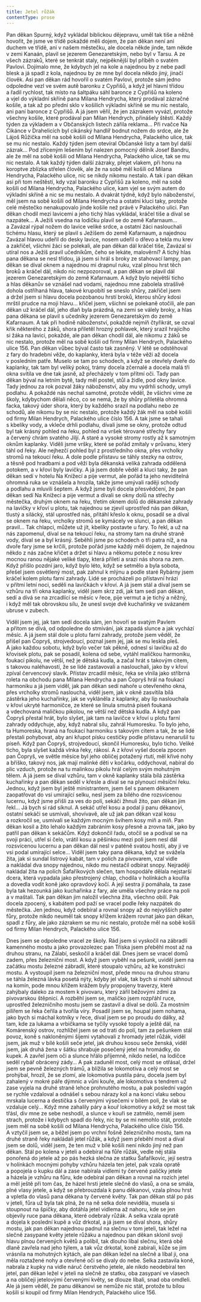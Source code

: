 ```yaml
---
title: Jetel růžák
contentType: prose
---
```


  

Pan děkan Spurný, když vykládal biblickou dějepravu, uměl tak tiše a něžně hovořit, že jsme ve třídě pokaždé měli dojem, že pan děkan není ani duchem ve třídě, ani v našem městečku, ale docela někde jinde, tam někde v zemi Kanaán, plavil se jezerem Genezaretským, nebo byl v Tarsu. A ze všech zázraků, které se tenkrát staly, nejpěknější byl příběh o svatém Pavlovi. Dojímalo mne, že kdybych jel na kole a najednou by z nebe padl blesk a já spadl z kola, najednou by ze mne byl docela někdo jiný, jinačí člověk. Asi pan děkan rád hovořil o svatém Pavlovi, protože sám jedno odpoledne vezl ve svém autě baronku z Cypřišů, a když jel hlavní třídou a řadil rychlost, tak místo na šaltpáku sáhl baronce z Cypřišů na koleno a vjel do výkladní skříně pana Milana Hendrycha, který prodával zázračné košile, a tak až po přední sklo v košilích výkladní skříně se mu nic nestalo, ani paní baronce z Cypřišů. A já jsem věřil, že jen zázrakem vyvázl, protože všechny košile, které prodával pan Milan Hendrych, přinášely štěstí. Každý týden za výkladem a v Občanských listech zářila reklama… Při rvačce Na Cikánce v Drahelicích byl cikánský handlíř bodnut nožem do srdce, ale že Lájoš Růžička měl na sobě košili od Milana Hendrycha, Palackého ulice, tak se mu nic nestalo. Každý týden jsem otevíral Občanské listy a tam byl další zázrak… Pod zříceným lešením byl nalezen pomocný dělník Josef Bandru, ale že měl na sobě košili od Milana Hendrycha, Palackého ulice, tak se mu nic nestalo. A tak každý týden další zázraky, přejet vlakem, při honu na koroptve zblízka střelen člověk, ale že na sobě měl košili od Milana Hendrycha, Palackého ulice, nic se nikdy nikomu nestalo. A tak i pan děkan asi při tom neštěstí, kdy vzal baronku z Cypřišů za koleno, měl na sobě košili od Milana Hendrycha, Palackého ulice, kam vjel se svým autem do výkladní skříně a nic se mu nestalo. A dvakrát týdně, když bylo náboženství, měl jsem na sobě košili od Milana Hendrycha a ostatní kluci taky, protože celé městečko nenakupovalo jinde košile než právě v Palackého ulici. Pan děkan chodil mezi lavicemi a jeho tichý hlas vykládal, kráčel tiše a díval se nazpátek… A Ježíš vsedna na lodičku plavil se do země Kafarnaum… a Zavázal rýpal nožem do lavice veliké srdce, a ostatní žáci naslouchali tichému hlasu, který se plavil s Ježíšem do země Kafarnaum, a najednou Zavázal hlavou udeřil do desky lavice, nosem udeřil o dřevo a tekla mu krev a zakřičel, všichni žáci se polekali, ale pan děkan dál kráčel tiše, Zavázal si utíral nos a Ježíš pravil učedníkům, čeho se lekáte, malověrní? A tichý hlas pana děkana se nesl třídou, já jsem si hrál s broky ze stahovací lampy, pan děkan se díval oknem a najednou mi drapnul ruku, vzal plnou hrst těch broků a kráčel dál, nikdo nic nezpozoroval, a pan děkan se plavil dál jezerem Genezaretským do země Kafarnaum. A když bylo největší ticho a hlas děkanův se vznášel nad vodami, najednou mne zabolela strašlivě dohola ostříhaná hlava, takové krupobití se sneslo shůry, zakřičel jsem a držel jsem si hlavu docela pozobanou hrstí broků, kterou shůry kdosi mrštil prudce na moji hlavu… křičel jsem, všichni se polekaně otočili, ale pan děkan už kráčel dál, jeho dlaň byla prázdná, na zemi se válely broky, a hlas pana děkana se plavil s učedníky jezerem Genezaretským do země Kafarnaum. A tak při hodině náboženství, pokaždé nejmíň čtyřikrát, se ozval křik některého z žáků, shora přiletěl hrozný pohlavek, který srazil hrajícího si žáka na lavici, pokaždé, ale pan děkan chodil dál, ale nikomu z žáků se nic nestalo, protože měl na sobě košili od firmy Milan Hendrych, Palackého ulice 156. Pan děkan vůbec býval často tak zasněný. V létě se odstěhoval z fary do hradební věže, do kaplanky, která byla v téže věži až docela v posledním patře. Muselo se tam po schodech, a když se otevřely dveře do kaplanky, tak tam byl veliký pokoj, trámy docela zčernalé a docela malá tři okna svítila ve dne tak jasně, až přecházely v tom přítmí oči. Tady pan děkan býval na letním bytě, tady měl postel, stůl a židle, pod okny lavice. Tady jednou za rok pozval žáky náboženství, aby mu vydrhli schody, umyli podlahu. A pokaždé nás nechal samotné, protože věděl, že všichni víme ze školy, kdybychom dělali něco, co se nemá, že by shůry přiletěla ohromná facka, takový úder shora, který by každého srazil na podlahu nebo ze schodů, ale nikomu by se nic nestalo, protože každý žák měl na sobě košili od firmy Milan Hendrych, Palackého ulice číslo 156. A tak jsme se tahali s kbelíky vody, a vkleče drhli podlahu, dívali jsme se okny, protože odtud byl tak krásný pohled na řeku, pohled na vršek térované střechy fary a červený chrám svatého Jiljí. A staré a vysoké stromy rostly až k samotným oknům kaplanky. Viděli jsme vršky, které se pořád zmítaly v průvanu, který táhl od řeky. Ale nejhezčí pohled byl z prostředního okna, přes vrcholky stromů na tekoucí řeku. A dole podle přístavu se táhly stezky na ostrov, a těsně pod hradbami a pod věží byla děkanská veliká zahrada oddělená potokem, a v křoví byly lavičky. A já jsem dobře věděl a kluci taky, že pan děkan sedí v hotelu Na Knížecí a pije vermut, ale pořád ta jeho neviditelná ohromná ruka se vznášela a hrozila, takže jsme umývali raději schody a podlahu a mluvili šeptem. A když jsme byli docela přesvědčení, že pan děkan sedí Na Knížecí a pije vermut a dívali se okny dolů na střechy městečka, druhým oknem na řeku, třetím oknem dolů do děkanské zahrady na lavičky v křoví u plotu, tak najednou se zjevil uprostřed nás pan děkan, tlustý a silácký, stál uprostřed nás, přitáhl křeslo k oknu, posadil se a díval se oknem na řeku, vrcholky stromů se kymácely ve slunci, a pan děkan pravil… Tak chlapci, můžete už jít, kbelíky postavte u fary. To řekl, a už na nás zapomenul, díval se na tekoucí řeku, na stromy tam na druhé straně vody, díval se a byl krásný. Seběhli jsme po schodech o tři patra níž, a na dvoře fary jsme se krčili, protože pořád jsme každý měli dojem, že najednou někdo z nás začne křičet a držet si hlavu a někomu poteče z nosu krev mocnou ranou nějaké veliké tlapy, která přiletí a srazí nás shora na zem. Když přišlo pozdní jaro, když bylo léto, když se setmělo a byla sobota, přešel jsem osvětlený most, pak zahnul k mlýnu a podle staré Rybárny jsem kráčel kolem plotu farní zahrady. Lidé se procházeli po přístavní hrázi v přítmí letní noci, seděli na lavičkách v křoví. A já jsem stál a díval jsem se vzhůru na tři okna kaplanky, viděl jsem skrz zdi, jak tam sedí pan děkan, sedí a dívá se na zrcadlící se měsíc v řece, pije vermut a je tichý a něžný, i když měl tak obrovskou sílu, že unesl svoje dvě kuchařinky ve svázaném ubruse v zubech.

Viděl jsem jej, jak tam sedí docela sám, jen hovoří se svatým Pavlem a přitom se dívá, od odpoledne do stmívání, jak zapadá slunce a jak vychází měsíc. A já jsem stál dole u plotu farní zahrady, protože jsem věděl, že přišel pan Čopryš, strojvedoucí, poznal jsem jej, jak se mu leskla pleš. A jako každou sobotu, když bylo večer tak pěkně, odnesl si lavičku až do křovisek plotu, pak se posadil, kolena od sebe, vytáhl maličkou harmoniku, foukací pikolu, ne větší, než je dětská kudla, a začal hrát s takovým citem, s takovou naléhavostí, že se lidé zastavovali a naslouchali, jako by v křoví zpíval červencový slavík. Přístav zrcadlil měsíc, řeka se vlnila jako stříbrná roleta na obchodu pana Milana Hendrycha a pan Čopryš hrál na foukací harmoniku a já jsem viděl, jak pan děkan sedí nahoře u otevřeného okna, přes vrcholky stromů naslouchá, viděl jsem, jak v okně zasvítila bílá zástěrka jeho kuchařinky, jak se vykláněla z kaplanky, aby líp naslouchala v křoví ukryté harmoničce, ze které se linula smutná píseň foukaná a vdechovaná maličkou pikolou, ne větší než dětská kudla. A když pan Čopryš přestal hrát, bylo slyšet, jak tam na lavičce v křoví u plotu farní zahrady oddychuje, aby, když nabral sílu, zahrál Humoresku. To bylo jeho, ta Humoreska, hraná na foukací harmoniku s takovým citem a tak, že se lidé přestali pohybovat, aby ani křupot písku cestičky podle přístavu nenarušil tu píseň. Když pan Čopryš, strojvedoucí, skončil Humoresku, bylo ticho. Veliké ticho, byla slyšet každá vlnka řeky, rákosí. A z křoví vyšel docela zpocen pan Čopryš, ve světle měsíce byl jeho obličej potažený rtutí, měl křivé nohy a bříško, takový nos, jak mají malinké děti v kočárku, oddychoval, nabíral do plic vzduch, protože na tu malinkou pikolu hrál celým svým mohutným tělem. A já jsem se díval vzhůru, tam v okně kaplanky stála bílá zástěrka kuchařinky a pan děkan seděl v křesle a díval se na plynoucí měsíční řeku. Jednou, když jsem byl ještě ministrantem, jsem šel s panem děkanem zaopatřovat do vsi umírající selku, nesl jsem za bílého dne rozsvícenou lucernu, když jsme přišli za ves do polí, sekáči žhnuli žito, pan děkan jim řekl… Já bych si rád síknul. A sekáč utřel kosu a podal ji panu děkanovi, ostatní sekáči se usmívali, shovívavě, ale už jak pan děkan vzal kosu a rozkročil se, usmívali se každým mocným švihem kosy míň a míň. Pan děkan kosil a žito lehalo každým zabráním kosy přesně a zrovna tak, jako by patřil pan děkan k sekáčům. Když dokončil řadu, otočil se a podíval se na svoji práci, utřel si čelo, vrátil kosu a pěšinkou mezi poli jsem nesl dál rozsvícenou lucernu a pan děkan dál nesl v paténě svatou hostii, aby ji ve vsi podal umírající selce… Viděl jsem taky pana děkana, když se svážela žita, jak si sundal listrový kabát, tam v polích za pivovarem, vzal vidle a nakládal dva snopy najednou, nikdo mu nestačil odbírat snopy. Nejraději nakládal žita na polích Šafaříkových slečen, tam hospodáře dělala nejstarší dcera, která vypadala jako přestrojený chlap, chodila v holínkách a kouřila a dovedla vodit koně jako opravdový kočí. A její sestra jí pomáhala, ta zase byla tak hezounká jako kuchařinka z fary, ale uměla všechny práce na poli a v maštali. Tak pan děkan jim naložil všechna žita, všechno obilí. Pak docela zpocený, s kabátem pod paží se vracel podle řeky nazpátek do městečka. Jen jednou, když odebíral a rovnal snopy až do nejvyšších pater fůry, protože nikdo neuměl tak snopy křížem krážem rovnat jako pan děkan, spadl z fůry, ale jako zázrakem se mu nic nestalo, protože měl na sobě košili od firmy Milan Hendrych, Palackého ulice 156.

Dnes jsem se odpoledne vracel ze školy. Rád jsem si vyskočil na zábradlí kamenného mostu a jako provazolezec pan Tříska jsem přeběhl most až na druhou stranu, na Zálabí, seskočil a kráčel dál. Dnes jsem se vracel domů zadem, přes železniční most. A když jsem vyběhl na pešunk, uviděl jsem na začátku mostu železné zábradlí, které stoupalo vzhůru, až ke konstrukci mostu. A vystoupil jsem na železniční most, přede mnou na druhou stranu se táhla železná lávka posetá nýty, kdyby jel vlak, tak bych si mohl sáhnout na komín, pode mnou křížem krážem byly propojeny traverzy, které zahýbaly daleko za mostem k pivovaru, který zářil béžovými zdmi za pivovarskou štěpnicí. A rozběhl jsem se, maličko jsem rozpřáhl ruce, uprostřed železničního mostu jsem se zastavil a díval se dolů. Za mostním pilířem se řeka čeřila a tvořila víry. Posadil jsem se, houpal jsem nohama, jako bych si máchal kotníky v řece, díval jsem se po proudu do dálky, až tam, kde za lukama a vrbičkama se tyčily vysoké topoly a ještě dál, na Komárenský ostrov, rozhlížel jsem se od trati do polí, tam za pešunkem stál povoz, koně s nakloněnými šíjemi vytahovali z hromady jetel růžák, viděl jsem, jak muž v bílé košili seče jetel, jak druhou kosou seče ženská, viděl jsem, jak druhá žena v šátku shrabuje posečený jetel na hromádky, do kupek. A zavřel jsem oči a slunce hřálo příjemně, nikdo nešel, na lodičce seděl rybář obrácený zády… A pak zaduněl most, celý most se otřásal, držel jsem se pevně železných trámů, a blížila se lokomotiva a celý most se prohýbal, hrozil, že se zlomí, ale lokomotiva pustila páru, docela jsem byl zahalený v mokré páře dýmnic a vůni kouře, ale lokomotiva s tendrem už zase vyjela na druhé straně lehce prohnutého mostu, a pak poslední vagón se rychle vzdaloval a odnášel s sebou nárazy kol a na konci vlaku sebou mrskala lucerna a destička s červenými výsečemi v bílém poli, že vlak se vzdaluje celý… Když mne zahalily páry a kouř lokomotivy a když se most tak třásl, div mne ze sebe neshodil, a slunce v kouři se zatmělo, neměl jsem strach, protože i kdybych spadl do řeky, nic by se mi nemohlo stát, protože jsem měl na sobě košili od Milana Hendrycha, Palackého ulice číslo 156. A vztyčil jsem se, a běžel jsem po vrchní fošně železničního mostu, tam na druhé straně řeky nakládali jetel růžák, a když jsem přeběhl most a díval jsem se dolů, viděl jsem, že ten muž v bílé košili není nikdo jiný než pan děkan. Stál po kolena v jeteli a odebíral na fůře růžák, vedle něj stála ponořená do jetele až po pás hezká slečna ze statku Šafaříkovic, její sestra v holínkách mocnými pohyby vzhůru házela ten jetel, pak vzala opratě a popojela o kupku dál a zase nabírala vidlemi ty červené paličky jetele a házela je vzhůru na fůru, kde odebíral pan děkan a rovnal na rozích jetel a měl ještě při tom čas, že házel hrsti jetele slečně do vlasů, a ona se smála, plné vlasy jetele, a když se přebrouzdala k panu děkanovi, vzala plnou hrst a vpletla do vlasů pana děkana ty červené květy. Tak pan děkan stál po pás v jeteli, fůra už byla tak plná, že na ně selka dole neviděla, musela si stoupnout na špičky, aby dotáhla jetel vidlema až nahoru, kde se jen objevily ruce pana děkana, které odebraly růžák. A selka vzala opratě a dojela k poslední kupě a vůz drkotal, a já jsem se díval shora, shůry mostu, jak pan děkan najednou padnul na slečnu v tom jeteli, tak ležel na slečně zasypané květy jetele růžáku a najednou pan děkan sklonil svoji hlavu plnou červených květů a políbil, tak dlouho líbal slečnu, která obě dlaně zavřela nad jeho týlem, a tak vůz drkotal, koně zabírali, kůže se jim vrásnila na mohutných kýtách, ale pan děkan ležel na slečně a líbal ji, ona měla roztažené nohy a otevřené oči se dívaly do nebe. Selka zastavila koně, nabrala z kupky na vidle náruč čerstvého jetele, ale nikdo neodebíral ten jetel, pan děkan ležel v jeteli na slečně ze statku, oba zasypaní ve vlasech a na obličeji jetelovými červenými květy, se dlouze líbali, snad oba omdleli. Ale já jsem věděl, že panu děkanovi se nemůže nic stát, protože tu bílou košili si koupil od firmy Milan Hendrych, Palackého ulice 156.
